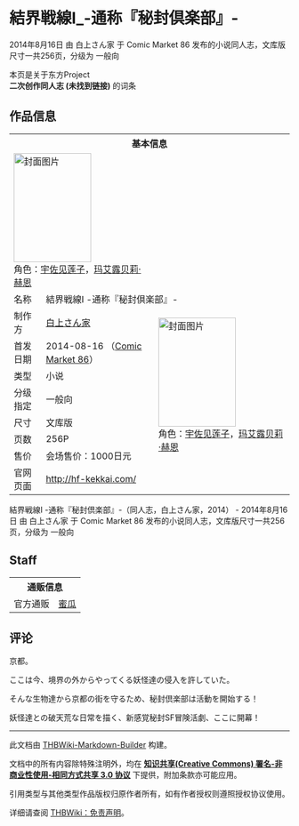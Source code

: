 # 結界戦線Ⅰ_-通称『秘封倶楽部』-

<!-- source html: G:\repos\THBWiki-Markdown-Builder\THBWikiMarkdown\Temp\main\9\91\ns0%3A%E7%B5%90%E7%95%8C%E6%88%A6%E7%B7%9A%E2%85%A0_-%E9%80%9A%E7%A7%B0%E3%80%8E%E7%A7%98%E5%B0%81%E5%80%B6%E6%A5%BD%E9%83%A8%E3%80%8F-.html -->

2014年8月16日 由 白上さん家 于 Comic Market 86 发布的小说同人志，文库版尺寸一共256页，分级为 一般向

本页是关于东方Project  
 **二次创作同人志 (未找到链接)** 的词条
## 作品信息

<table><tbody><tr><th colspan="3">基本信息</th></tr><tr><td class="cover-artwork-mobile" colspan="2"><a href="./文件-結界戦線Ⅰ_-通称『秘封倶楽部』-封面.jpg.md" class="image" title="封面图片"><img alt="封面图片" src="https://upload.thwiki.cc/thumb/2/26/%E7%B5%90%E7%95%8C%E6%88%A6%E7%B7%9A%E2%85%A0_-%E9%80%9A%E7%A7%B0%E3%80%8E%E7%A7%98%E5%B0%81%E5%80%B6%E6%A5%BD%E9%83%A8%E3%80%8F-%E5%B0%81%E9%9D%A2.jpg/139px-%E7%B5%90%E7%95%8C%E6%88%A6%E7%B7%9A%E2%85%A0_-%E9%80%9A%E7%A7%B0%E3%80%8E%E7%A7%98%E5%B0%81%E5%80%B6%E6%A5%BD%E9%83%A8%E3%80%8F-%E5%B0%81%E9%9D%A2.jpg" decoding="async" loading="lazy" width="139" height="196" srcset="https://upload.thwiki.cc/thumb/2/26/%E7%B5%90%E7%95%8C%E6%88%A6%E7%B7%9A%E2%85%A0_-%E9%80%9A%E7%A7%B0%E3%80%8E%E7%A7%98%E5%B0%81%E5%80%B6%E6%A5%BD%E9%83%A8%E3%80%8F-%E5%B0%81%E9%9D%A2.jpg/208px-%E7%B5%90%E7%95%8C%E6%88%A6%E7%B7%9A%E2%85%A0_-%E9%80%9A%E7%A7%B0%E3%80%8E%E7%A7%98%E5%B0%81%E5%80%B6%E6%A5%BD%E9%83%A8%E3%80%8F-%E5%B0%81%E9%9D%A2.jpg 1.5x, https://upload.thwiki.cc/thumb/2/26/%E7%B5%90%E7%95%8C%E6%88%A6%E7%B7%9A%E2%85%A0_-%E9%80%9A%E7%A7%B0%E3%80%8E%E7%A7%98%E5%B0%81%E5%80%B6%E6%A5%BD%E9%83%A8%E3%80%8F-%E5%B0%81%E9%9D%A2.jpg/277px-%E7%B5%90%E7%95%8C%E6%88%A6%E7%B7%9A%E2%85%A0_-%E9%80%9A%E7%A7%B0%E3%80%8E%E7%A7%98%E5%B0%81%E5%80%B6%E6%A5%BD%E9%83%A8%E3%80%8F-%E5%B0%81%E9%9D%A2.jpg 2x" data-file-width="566" data-file-height="800"></a><div class="cover-char">角色：<a href="./宇佐见莲子.md" title="宇佐见莲子">宇佐见莲子</a>，<a href="./玛艾露贝莉·赫恩.md" title="玛艾露贝莉·赫恩">玛艾露贝莉·赫恩</a></div></td>
</tr><tr><td class="label">名称</td><td colspan="2"> 結界戦線Ⅰ -通称『秘封倶楽部』- </td></tr><tr><td class="label">制作方</td><td><a href="./白上さん家.md" title="白上さん家">白上さん家</a></td><td class="cover-artwork" rowspan="7" style="min-width:196px;"><a href="./文件-結界戦線Ⅰ_-通称『秘封倶楽部』-封面.jpg.md" class="image" title="封面图片"><img alt="封面图片" src="https://upload.thwiki.cc/thumb/2/26/%E7%B5%90%E7%95%8C%E6%88%A6%E7%B7%9A%E2%85%A0_-%E9%80%9A%E7%A7%B0%E3%80%8E%E7%A7%98%E5%B0%81%E5%80%B6%E6%A5%BD%E9%83%A8%E3%80%8F-%E5%B0%81%E9%9D%A2.jpg/139px-%E7%B5%90%E7%95%8C%E6%88%A6%E7%B7%9A%E2%85%A0_-%E9%80%9A%E7%A7%B0%E3%80%8E%E7%A7%98%E5%B0%81%E5%80%B6%E6%A5%BD%E9%83%A8%E3%80%8F-%E5%B0%81%E9%9D%A2.jpg" decoding="async" loading="lazy" width="139" height="196" srcset="https://upload.thwiki.cc/thumb/2/26/%E7%B5%90%E7%95%8C%E6%88%A6%E7%B7%9A%E2%85%A0_-%E9%80%9A%E7%A7%B0%E3%80%8E%E7%A7%98%E5%B0%81%E5%80%B6%E6%A5%BD%E9%83%A8%E3%80%8F-%E5%B0%81%E9%9D%A2.jpg/208px-%E7%B5%90%E7%95%8C%E6%88%A6%E7%B7%9A%E2%85%A0_-%E9%80%9A%E7%A7%B0%E3%80%8E%E7%A7%98%E5%B0%81%E5%80%B6%E6%A5%BD%E9%83%A8%E3%80%8F-%E5%B0%81%E9%9D%A2.jpg 1.5x, https://upload.thwiki.cc/thumb/2/26/%E7%B5%90%E7%95%8C%E6%88%A6%E7%B7%9A%E2%85%A0_-%E9%80%9A%E7%A7%B0%E3%80%8E%E7%A7%98%E5%B0%81%E5%80%B6%E6%A5%BD%E9%83%A8%E3%80%8F-%E5%B0%81%E9%9D%A2.jpg/277px-%E7%B5%90%E7%95%8C%E6%88%A6%E7%B7%9A%E2%85%A0_-%E9%80%9A%E7%A7%B0%E3%80%8E%E7%A7%98%E5%B0%81%E5%80%B6%E6%A5%BD%E9%83%A8%E3%80%8F-%E5%B0%81%E9%9D%A2.jpg 2x" data-file-width="566" data-file-height="800"></a><div class="cover-char">角色：<a href="./宇佐见莲子.md" title="宇佐见莲子">宇佐见莲子</a>，<a href="./玛艾露贝莉·赫恩.md" title="玛艾露贝莉·赫恩">玛艾露贝莉·赫恩</a></div></td>
</tr><tr><td class="label">首发日期</td><td>2014-08-16&#160;（<a href="/展会作品列表?e=Comic+Market%2386">Comic Market 86</a>）</td></tr><tr><td class="label">类型</td><td>小说</td></tr><tr><td class="label">分级指定</td><td>一般向</td></tr><tr><td class="label">尺寸</td><td>文库版</td></tr><tr><td class="label">页数</td><td>256P</td></tr><tr><td class="label">售价</td><td>会场售价：1000日元</td></tr>
<tr><td class="label">官网页面</td><td colspan="2"><a rel="nofollow" class="external free" href="http://hf-kekkai.com/">http://hf-kekkai.com/</a></td></tr></tbody></table>

結界戦線Ⅰ -通称『秘封倶楽部』-（同人志，白上さん家，2014） - 2014年8月16日 由 白上さん家 于 Comic Market 86 发布的小说同人志，文库版尺寸一共256页，分级为 一般向
## Staff

<table><tbody><tr><th colspan="3">通贩信息</th></tr><tr><td class="label">官方通贩</td><td colspan="2"><a rel="nofollow" class="external text" href="https://www.melonbooks.co.jp/detail/detail.php?product_id=26473">蜜瓜</a></td></tr></tbody></table>


## 评论
  
京都。  

ここは今、境界の外からやってくる妖怪達の侵入を許していた。  

そんな生物達から京都の街を守るため、秘封倶楽部は活動を開始する！  

妖怪達との破天荒な日常を描く、新感覚秘封SF冒険活劇、ここに開幕！
  





---

此文档由 [THBWiki-Markdown-Builder](https://github.com/Delsin-Yu/THBWiki-Markdown-Builder) 构建。

文档中的所有内容除特殊注明外，均在 [**知识共享(Creative Commons) 署名-非商业性使用-相同方式共享 3.0 协议**](https://creativecommons.org/licenses/by-sa/3.0/deed.zh-hans) 下提供，附加条款亦可能应用。

引用类型与其他类型作品版权归原作者所有，如有作者授权则遵照授权协议使用。

详细请查阅 [THBWiki：免责声明](https://thbwiki.cc/THBWiki:%E5%85%8D%E8%B4%A3%E5%A3%B0%E6%98%8E)。

